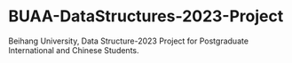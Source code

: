 # BUAA-DataStructures-2023-Project
Beihang University, Data Structure-2023 Project for Postgraduate International and Chinese Students.
